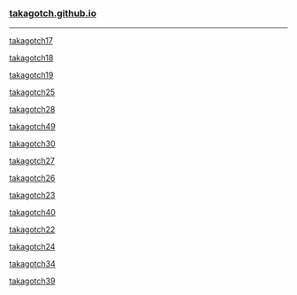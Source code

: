 ### [takagotch.github.io](https://takagotch.github.io/)
---
[takagotch17](https://takagotch.github.io/page17/)

[takagotch18](https://takagotch.github.io/page18/)

[takagotch19](https://takagotch.github.io/page19/)


[takagotch25](https://takagotch.github.io/page25/)


[takagotch28](https://takagotch.github.io/page28/)

[takagotch49](https://takagotch.github.io/page49/)

[takagotch30](https://takagotch.github.io/page30/)

[takagotch27](https://takagotch.github.io/page27/)

[takagotch26](https://takagotch.github.io/page26/)

[takagotch23](https://takagotch.github.io/page23/)

[takagotch40](https://takagotch.github.io/page40/)

[takagotch22](https://takagotch.github.io/page22/)

[takagotch24](https://takagotch.github.io/page24/)

[takagotch34](https://takagotch.github.io/page34/)

[takagotch39](https://takagotch.github.io/page39/)




```
```

```
```

```
```


